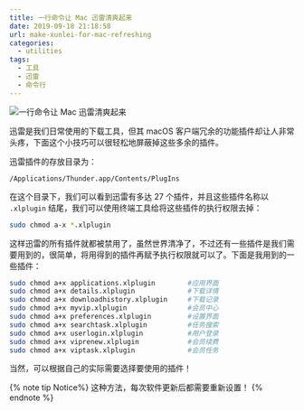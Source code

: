 ```yaml
---
title: 一行命令让 Mac 迅雷清爽起来
date: 2019-09-18 21:18:58
url: make-xunlei-for-mac-refreshing
categories:
  - utilities
tags:
  - 工具
  - 迅雷
  - 命令行
---
```


![一行命令让 Mac 迅雷清爽起来](/assets/images/utilities/make-xunlei-for-mac-refreshing.png)

迅雷是我们日常使用的下载工具，但其 macOS 客户端冗余的功能插件却让人非常头疼，下面这个小技巧可以很轻松地屏蔽掉这些多余的插件。

<!-- more -->

迅雷插件的存放目录为：

```
/Applications/Thunder.app/Contents/PlugIns
```

在这个目录下，我们可以看到迅雷有多达 27 个插件，并且这些插件名称以 `.xlplugin` 结尾，我们可以使用终端工具给将这些插件的执行权限去掉：

```bash
sudo chmod a-x *.xlplugin
```

这样迅雷的所有插件就都被禁用了，虽然世界清净了，不过还有一些插件是我们需要用到的，很简单，将用得到的插件再赋予执行权限就可以了。下面是我用到的一些插件：

```bash
sudo chmod a+x applications.xlplugin        #应用界面
sudo chmod a+x details.xlplugin             #下载详情
sudo chmod a+x downloadhistory.xlplugin     #下载记录
sudo chmod a+x myvip.xlplugin               #会员中心
sudo chmod a+x preferences.xlplugin         #设置界面
sudo chmod a+x searchtask.xlplugin          #任务搜索
sudo chmod a+x userlogin.xlplugin           #用户登录
sudo chmod a+x viprenew.xlplugin            #会员续费
sudo chmod a+x viptask.xlplugin             #会员任务
```

当然，可以根据自己的实际需要选择要使用的插件！

{% note tip Notice%}
这种方法，每次软件更新后都需要重新设置！
{% endnote %}
